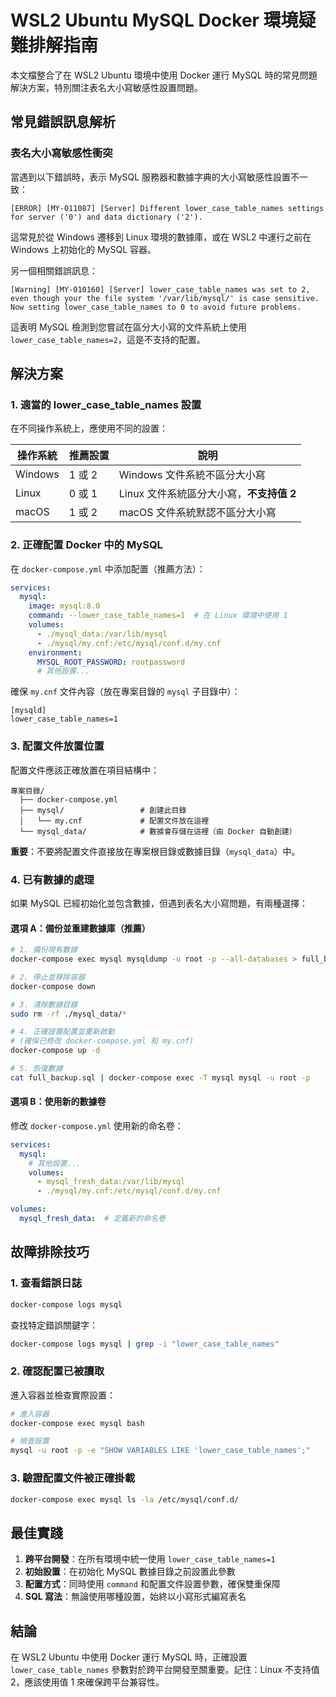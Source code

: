 # WSL2 Ubuntu MySQL Docker 環境疑難排解指南

本文檔整合了在 WSL2 Ubuntu 環境中使用 Docker 運行 MySQL 時的常見問題解決方案，特別關注表名大小寫敏感性設置問題。

## 常見錯誤訊息解析

### 表名大小寫敏感性衝突

當遇到以下錯誤時，表示 MySQL 服務器和數據字典的大小寫敏感性設置不一致：

```
[ERROR] [MY-011087] [Server] Different lower_case_table_names settings for server ('0') and data dictionary ('2').
```

這常見於從 Windows 遷移到 Linux 環境的數據庫，或在 WSL2 中運行之前在 Windows 上初始化的 MySQL 容器。

另一個相關錯誤訊息：

```
[Warning] [MY-010160] [Server] lower_case_table_names was set to 2, even though your the file system '/var/lib/mysql/' is case sensitive. Now setting lower_case_table_names to 0 to avoid future problems.
```

這表明 MySQL 檢測到您嘗試在區分大小寫的文件系統上使用 `lower_case_table_names=2`，這是不支持的配置。

## 解決方案

### 1. 適當的 lower_case_table_names 設置

在不同操作系統上，應使用不同的設置：

| 操作系統 | 推薦設置 | 說明 |
|---------|---------|-----|
| Windows | 1 或 2  | Windows 文件系統不區分大小寫 |
| Linux   | 0 或 1  | Linux 文件系統區分大小寫，**不支持值 2** |
| macOS   | 1 或 2  | macOS 文件系統默認不區分大小寫 |

### 2. 正確配置 Docker 中的 MySQL

在 `docker-compose.yml` 中添加配置（推薦方法）：

```yaml
services:
  mysql:
    image: mysql:8.0
    command: --lower_case_table_names=1  # 在 Linux 環境中使用 1
    volumes:
      - ./mysql_data:/var/lib/mysql
      - ./mysql/my.cnf:/etc/mysql/conf.d/my.cnf
    environment:
      MYSQL_ROOT_PASSWORD: rootpassword
      # 其他設置...
```

確保 `my.cnf` 文件內容（放在專案目錄的 `mysql` 子目錄中）：

```
[mysqld]
lower_case_table_names=1
```

### 3. 配置文件放置位置

配置文件應該正確放置在項目結構中：

```
專案目錄/
  ├── docker-compose.yml
  ├── mysql/                 # 創建此目錄
  │   └── my.cnf             # 配置文件放在這裡
  └── mysql_data/            # 數據會存儲在這裡（由 Docker 自動創建）
```

**重要**：不要將配置文件直接放在專案根目錄或數據目錄（`mysql_data`）中。

### 4. 已有數據的處理

如果 MySQL 已經初始化並包含數據，但遇到表名大小寫問題，有兩種選擇：

#### 選項 A：備份並重建數據庫（推薦）

```bash
# 1. 備份現有數據
docker-compose exec mysql mysqldump -u root -p --all-databases > full_backup.sql

# 2. 停止並移除容器
docker-compose down

# 3. 清除數據目錄
sudo rm -rf ./mysql_data/*

# 4. 正確設置配置並重新啟動
# (確保已修改 docker-compose.yml 和 my.cnf)
docker-compose up -d

# 5. 恢復數據
cat full_backup.sql | docker-compose exec -T mysql mysql -u root -p
```

#### 選項 B：使用新的數據卷

修改 `docker-compose.yml` 使用新的命名卷：

```yaml
services:
  mysql:
    # 其他設置...
    volumes:
      - mysql_fresh_data:/var/lib/mysql
      - ./mysql/my.cnf:/etc/mysql/conf.d/my.cnf

volumes:
  mysql_fresh_data:  # 定義新的命名卷
```

## 故障排除技巧

### 1. 查看錯誤日誌

```bash
docker-compose logs mysql
```

查找特定錯誤關鍵字：

```bash
docker-compose logs mysql | grep -i "lower_case_table_names"
```

### 2. 確認配置已被讀取

進入容器並檢查實際設置：

```bash
# 進入容器
docker-compose exec mysql bash

# 檢查設置
mysql -u root -p -e "SHOW VARIABLES LIKE 'lower_case_table_names';"
```

### 3. 驗證配置文件被正確掛載

```bash
docker-compose exec mysql ls -la /etc/mysql/conf.d/
```

## 最佳實踐

1. **跨平台開發**：在所有環境中統一使用 `lower_case_table_names=1`
2. **初始設置**：在初始化 MySQL 數據目錄之前設置此參數
3. **配置方式**：同時使用 `command` 和配置文件設置參數，確保雙重保障
4. **SQL 寫法**：無論使用哪種設置，始終以小寫形式編寫表名

## 結論

在 WSL2 Ubuntu 中使用 Docker 運行 MySQL 時，正確設置 `lower_case_table_names` 參數對於跨平台開發至關重要。記住：Linux 不支持值 2，應該使用值 1 來確保跨平台兼容性。